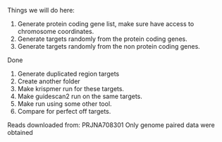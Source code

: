 Things we will do here:

1. Generate protein coding gene list, make sure have access to chromosome coordinates.
1. Generate targets randomly from the protein coding genes.
1. Generate targets randomly from the non protein coding genes.

Done

1. Generate duplicated region targets
1. Create another folder
1. Make krispmer run for these targets.
1. Make guidescan2 run on the same targets.
1. Make run using some other tool.
1. Compare for perfect off targets.


Reads downloaded from: PRJNA708301
Only genome paired data were obtained

